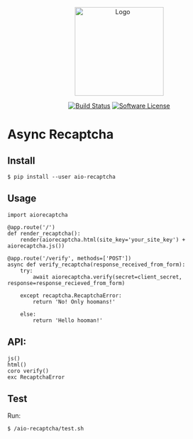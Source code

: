 <p align="center">
  <img src="https://www.iprodev.com/wp-content/uploads/fraud-bot-home.png" alt="Logo" title="AioRecaptcha" height="200" width="200"/>
  <p align="center">
    <a href="https://travis-ci.org/omarryhan/aio-recaptcha"><img alt="Build Status" src="https://travis-ci.org/omarryhan/aio-recaptcha.svg?branch=master"></a>
    <a href="https://github.com/omarryhan/aio-recaptcha"><img alt="Software License" src="https://img.shields.io/badge/license-MIT-brightgreen.svg?style=flat-square"></a>
  </p>
</p>

# Async Recaptcha

## Install

    $ pip install --user aio-recaptcha

## Usage

    import aiorecaptcha

    @app.route('/')
    def render_recaptcha():
        render(aiorecaptcha.html(site_key='your_site_key') + aiorecaptcha.js())

    @app.route('/verify', methods=['POST'])
    async def verify_recaptcha(response_received_from_form):
        try:
            await aiorecaptcha.verify(secret=client_secret, response=response_recieved_from_form)

        except recaptcha.RecaptchaError:
            return 'No! Only hoomans!'

        else:
            return 'Hello hooman!'

## API:

    js()
    html()
    coro verify()
    exc RecaptchaError

## Test

Run:

    $ /aio-recaptcha/test.sh